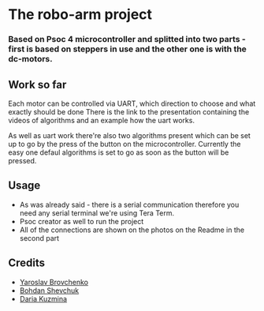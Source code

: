 # The robo-arm project 
### Based on Psoc 4 microcontroller and splitted into two parts - first is based on steppers in use and the other one is with the dc-motors. 


## Work so far

Each motor can be controlled via UART, which direction to choose and what exactly should be done 
There is the link to the presentation containing the videos of algorithms and an example how the uart works.

As well as uart work there're also two algorithms present which can be set up to go by the press of the button on the microcontroller. Currently the easy one defaul algorithms is set to go as soon as the button will be pressed. 

## Usage

* As was already said - there is a serial communication therefore you need any serial terminal we're using Tera Term. 
* Psoc creator as well to run the project 
* All of the connections are shown on the photos on the Readme in the second part


## Credits

* [Yaroslav Brovchenko](https://github.com/firstgenius)
* [Bohdan Shevchuk](https://github.com/shevdan)
* [Daria Kuzmina](https://github.com/ivddorrka)

